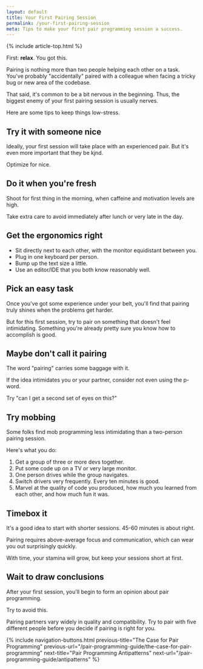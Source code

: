 ```yaml
---
layout: default
title: Your First Pairing Session
permalink: /your-first-pairing-session
meta: Tips to make your first pair programming session a success.
---
```


{% include article-top.html %}

First: **relax**. You got this.

Pairing is nothing more than two people helping each other on a task. You've probably "accidentally" paired with a colleague when facing a tricky bug or new area of the codebase.

That said, it's common to be a bit nervous in the beginning. Thus, the biggest enemy of your first pairing session is usually nerves.

Here are some tips to keep things low-stress.


## Try it with someone nice

Ideally, your first session will take place with an experienced pair. But it's even more important that they be kjnd.

Optimize for nice.


## Do it when you're fresh

Shoot for first thing in the morning, when caffeine and motivation levels are high.

Take extra care to avoid immediately after lunch or very late in the day.


## Get the ergonomics right

- Sit directly next to each other, with the monitor equidistant between you.
- Plug in one keyboard per person.
- Bump up the text size a little.
- Use an editor/IDE that you both know reasonably well.


## Pick an easy task

Once you've got some experience under your belt, you'll find that pairing truly shines when the problems get harder.

But for this first session, try to pair on something that doesn't feel intimidating. Something you're already pretty sure you know how to accomplish is good.


## Maybe don't call it pairing

The word "pairing" carries some baggage with it.

If the idea intimidates you or your partner, consider not even using the p-word.

Try "can I get a second set of eyes on this?"


## Try mobbing

Some folks find mob programming less intimidating than a two-person pairing session.

Here's what you do:

1. Get a group of three or more devs together.
2. Put some code up on a TV or very large monitor.
3. One person drives while the group navigates.
4. Switch drivers very frequently. Every ten minutes is good.
5. Marvel at the quality of code you produced, how much you learned from each other, and how much fun it was.


## Timebox it

It's a good idea to start with shorter sessions. 45-60 minutes is about right.

Pairing requires above-average focus and communication, which can wear you out surprisingly quickly.

With time, your stamina will grow, but keep your sessions short at first.


## Wait to draw conclusions

After your first session, you'll begin to form an opinion about pair programming. 

Try to avoid this.

Pairing partners vary widely in quality and compatibility. Try to pair with five different people before you decide if pairing is right for you.


{% include navigation-buttons.html previous-title="The Case for Pair Programming" previous-url="/pair-programming-guide/the-case-for-pair-programming" next-title="Pair Programming Antipatterns" next-url="/pair-programming-guide/antipatterns" %}

